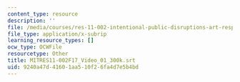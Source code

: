 ```yaml
---
content_type: resource
description: ''
file: /media/courses/res-11-002-intentional-public-disruptions-art-responsibility-and-pedagogy-fall-2017/9240a47d41601aa510f26fa4d7e5b4bd_MITRES11-002F17_Video_01_300k.srt
file_type: application/x-subrip
learning_resource_types: []
ocw_type: OCWFile
resourcetype: Other
title: MITRES11-002F17_Video_01_300k.srt
uid: 9240a47d-4160-1aa5-10f2-6fa4d7e5b4bd
---
```

